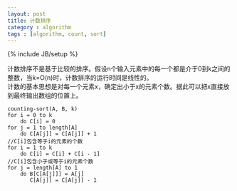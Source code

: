 ```yaml
---
layout: post
title: 计数排序
category : algorithm
tags : [algorithm, count, sort]
---
```

{% include JB/setup %}

计数排序不是基于比较的排序。假设n个输入元素中的每一个都是介于0到k之间的整数，当k=O(n)时，计数排序的运行时间是线性的。   
计数的基本思想是对每一个元素x，确定出小于x的元素个数。据此可以把x直接放到最终输出数组的位置上。

    counting-sort(A, B, k)   
    for i = 0 to k  
        do C[i] = 0  
    for j = 1 to length[A]  
        do C[A[j]] = C[A[j]] + 1  
    //C[i]包含等于i的元素的个数  
    for i = 1 to k  
        do C[i] = C[i] + C[i - 1]  
    //C[i]包含小于或等于i的元素个数  
    for j = length[A] to 1  
        do B[C[A[j]]] = A[j]  
           C[A[j]] = C[A[j]] - 1  
